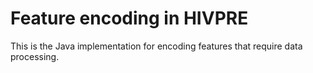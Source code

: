 # Feature encoding in HIVPRE
This is the Java implementation for encoding features that require data processing.
